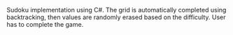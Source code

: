 Sudoku implementation using C#. The grid is automatically completed using backtracking, then values are randomly erased based on the difficulty. User has to complete the game.
